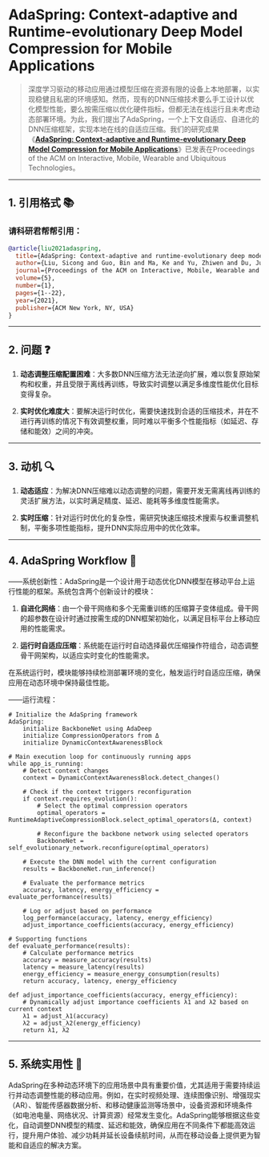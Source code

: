 # AdaSpring: Context-adaptive and Runtime-evolutionary Deep Model Compression for Mobile Applications

> 深度学习驱动的移动应用通过模型压缩在资源有限的设备上本地部署，以实现稳健且私密的环境感知。然而，现有的DNN压缩技术要么手工设计以优化模型性能，要么按需压缩以优化硬件指标，但都无法在线运行且未考虑动态部署环境。为此，我们提出了AdaSpring，一个上下文自适应、自进化的DNN压缩框架，实现本地在线的自适应压缩。我们的研究成果《**[AdaSpring: Context-adaptive and Runtime-evolutionary Deep Model Compression for Mobile Applications](https://dl.acm.org/doi/10.1145/3448125)**》已发表在Proceedings of the ACM on Interactive, Mobile, Wearable and Ubiquitous Technologies。

---

## 1. 引用格式 📚
### 请科研君帮帮引用：
```bibtex
@article{liu2021adaspring,
  title={AdaSpring: Context-adaptive and runtime-evolutionary deep model compression for mobile applications},
  author={Liu, Sicong and Guo, Bin and Ma, Ke and Yu, Zhiwen and Du, Junzhao},
  journal={Proceedings of the ACM on Interactive, Mobile, Wearable and Ubiquitous Technologies},
  volume={5},
  number={1},
  pages={1--22},
  year={2021},
  publisher={ACM New York, NY, USA}
}
```

---

## 2. 问题 ❓

1. **动态调整压缩配置困难**：大多数DNN压缩方法无法逆向扩展，难以恢复原始架构和权重，并且受限于离线再训练，导致实时调整以满足多维度性能优化目标变得复杂。

2. **实时优化难度大**：要解决运行时优化，需要快速找到合适的压缩技术，并在不进行再训练的情况下有效调整权重，同时难以平衡多个性能指标（如延迟、存储和能效）之间的冲突。

---

## 3. 动机 🔍

1. **动态适应**：为解决DNN压缩难以动态调整的问题，需要开发无需离线再训练的灵活扩展方法，以实时满足精度、延迟、能耗等多维度性能需求。

2. **实时压缩**：针对运行时优化的复杂性，需研究快速压缩技术搜索与权重调整机制，平衡多项性能指标，提升DNN实际应用中的优化效率。

---

## 4. AdaSpring Workflow 🚀

——系统创新性：AdaSpring是一个设计用于动态优化DNN模型在移动平台上运行性能的框架。系统包含两个创新设计的模块：

1. **自进化网络**：由一个骨干网络和多个无需重训练的压缩算子变体组成。骨干网的超参数在设计时通过按需生成的DNN框架初始化，以满足目标平台上移动应用的性能需求。

2. **运行时自适应压缩**：系统能在运行时自动选择最优压缩操作符组合，动态调整骨干网架构，以适应实时变化的性能需求。

在系统运行时，模块能够持续检测部署环境的变化，触发运行时自适应压缩，确保应用在动态环境中保持最佳性能。

——运行流程：

    # Initialize the AdaSpring framework
    AdaSpring:
        initialize BackboneNet using AdaDeep
        initialize CompressionOperators from Δ
        initialize DynamicContextAwarenessBlock
    
    # Main execution loop for continuously running apps
    while app_is_running:
        # Detect context changes
        context = DynamicContextAwarenessBlock.detect_changes()
    
        # Check if the context triggers reconfiguration
        if context.requires_evolution():
            # Select the optimal compression operators
            optimal_operators = RuntimeAdaptiveCompressionBlock.select_optimal_operators(Δ, context)
    
            # Reconfigure the backbone network using selected operators
            BackboneNet = self_evolutionary_network.reconfigure(optimal_operators)
    
        # Execute the DNN model with the current configuration
        results = BackboneNet.run_inference()
    
        # Evaluate the performance metrics
        accuracy, latency, energy_efficiency = evaluate_performance(results)
    
        # Log or adjust based on performance
        log_performance(accuracy, latency, energy_efficiency)
        adjust_importance_coefficients(accuracy, energy_efficiency)
    
    # Supporting functions
    def evaluate_performance(results):
        # Calculate performance metrics
        accuracy = measure_accuracy(results)
        latency = measure_latency(results)
        energy_efficiency = measure_energy_consumption(results)
        return accuracy, latency, energy_efficiency
    
    def adjust_importance_coefficients(accuracy, energy_efficiency):
        # Dynamically adjust importance coefficients λ1 and λ2 based on current context
        λ1 = adjust_λ1(accuracy)
        λ2 = adjust_λ2(energy_efficiency)
        return λ1, λ2


---

## 5. 系统实用性 🔧

AdaSpring在多种动态环境下的应用场景中具有重要价值，尤其适用于需要持续运行并动态调整性能的移动应用。例如，在实时视频处理、连续图像识别、增强现实（AR）、智能传感器数据分析、和移动健康监测等场景中，设备资源和环境条件（如电池电量、网络状况、计算资源）经常发生变化。AdaSpring能够根据这些变化，自动调整DNN模型的精度、延迟和能效，确保应用在不同条件下都能高效运行，提升用户体验、减少功耗并延长设备续航时间，从而在移动设备上提供更为智能和自适应的解决方案。


